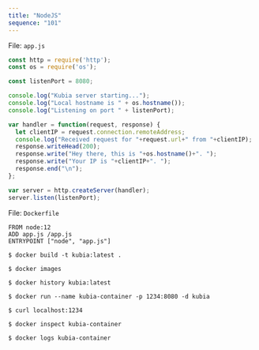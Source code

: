 ```yaml
---
title: "NodeJS"
sequence: "101"
---
```


File: `app.js`

```javascript
const http = require('http');
const os = require('os');

const listenPort = 8080;

console.log("Kubia server starting...");
console.log("Local hostname is " + os.hostname());
console.log("Listening on port " + listenPort);

var handler = function(request, response) {
  let clientIP = request.connection.remoteAddress;
  console.log("Received request for "+request.url+" from "+clientIP);
  response.writeHead(200);
  response.write("Hey there, this is "+os.hostname()+". ");
  response.write("Your IP is "+clientIP+". ");
  response.end("\n");
};

var server = http.createServer(handler);
server.listen(listenPort);
```

File: `Dockerfile`

```text
FROM node:12
ADD app.js /app.js
ENTRYPOINT ["node", "app.js"]
```

```text
$ docker build -t kubia:latest .
```

```text
$ docker images
```

```text
$ docker history kubia:latest
```

```text
$ docker run --name kubia-container -p 1234:8080 -d kubia
```

```text
$ curl localhost:1234
```

```text
$ docker inspect kubia-container
```

```text
$ docker logs kubia-container
```
